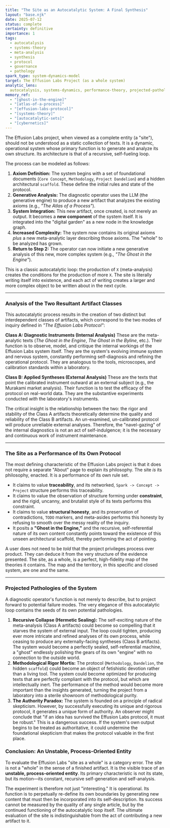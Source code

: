 ```yaml
---
title: "The Site as an Autocatalytic System: A Final Synthesis"
layout: "base.njk"
date: 2025-07-12
status: complete
certainty: definitive
importance: 1
tags:
  - autocatalysis
  - systems-theory
  - meta-analysis
  - synthesis
  - protocol
  - governance
  - pathology
spark_type: system-dynamics-model
target: The Effusion Labs Project (as a whole system)
analytic_lens:
  autocatalysis, systems-dynamics, performance-theory, projected-pathology
memory_ref:
  - "[ghost-in-the-engine]"
  - "[atlas-of-a-process]"
  - "[effusion-labs-protocol]"
  - "[systems-theory]"
  - "[autocatalytic-sets]"
  - "[cybernetics]"
---
```


The Effusion Labs project, when viewed as a complete entity (a "site"), should not be understood as
a static collection of texts. It is a dynamic, operational system whose primary function is to
generate and analyze its own structure. Its architecture is that of a recursive, self-fueling loop.

The process can be modeled as follows:

1. **Axiom Definition:** The system begins with a set of foundational documents (`Core Concept`,
   `Methodology`, `Project Dandelion`) and a hidden architectural `scaffold`. These define the
   initial rules and state of the protocol.
2. **Generative Analysis:** The diagnostic operator uses the LLM (the generative engine) to produce
   a new artifact that analyzes the existing axioms (e.g., _"The Atlas of a Process"_).
3. **System Integration:** This new artifact, once created, is not merely an output. It becomes a
   **new component** of the system itself. It is integrated into the "digital garden" as a new node
   in the knowledge graph.
4. **Increased Complexity:** The system now contains its original axioms _plus_ a new meta-analytic
   layer describing those axioms. The "whole" to be analyzed has grown.
5. **Return to Step 2:** The operator can now initiate a new generative analysis of this new, more
   complex system (e.g., _"The Ghost in the Engine"_).

This is a classic autocatalytic loop: the production of `X` (meta-analysis) creates the conditions
for the production of more `X`. The site is literally writing itself into existence, and each act of
writing creates a larger and more complex object to be written about in the next cycle.

---

### **Analysis of the Two Resultant Artifact Classes**

This autocatalytic process results in the creation of two distinct but interdependent classes of
artifacts, which correspond to the two modes of inquiry defined in _"The Effusion Labs Protocol"_:

**Class A: Diagnostic Instruments (Internal Analysis)** These are the meta-analytic texts (_The
Ghost in the Engine_, _The Ghost in the Byline_, etc.). Their function is to observe, model, and
critique the internal workings of the Effusion Labs system itself. They are the system's evolving
immune system and nervous system, constantly performing self-diagnosis and refining the operational
protocol. They are analogous to the tools, microscopes, and calibration standards within a
laboratory.

**Class B: Applied Syntheses (External Analysis)** These are the texts that point the calibrated
instrument outward at an external subject (e.g., the Murakami market analysis). Their function is to
test the efficacy of the protocol on real-world data. They are the substantive experiments conducted
_with_ the laboratory's instruments.

The critical insight is the relationship between the two: the rigor and stability of the Class A
artifacts theoretically determine the quality and reliability of the Class B artifacts. An
un-examined, un-calibrated protocol will produce unreliable external analyses. Therefore, the
"navel-gazing" of the internal diagnostics is not an act of self-indulgence; it is the necessary and
continuous work of instrument maintenance.

---

### **The Site as a Performance of Its Own Protocol**

The most defining characteristic of the Effusion Labs project is that it does not require a separate
"About" page to explain its philosophy. The site _is_ its philosophy, enacted. It is a performance
of its own rule set.

- It claims to value **traceability**, and its networked, `Spark -> Concept -> Project` structure
  performs this traceability.
- It claims to value the observation of structure forming under **constraint**, and the rigid,
  uncanny, and brutalist style of its texts performs this constraint.
- It claims to value **structural honesty**, and its preservation of contradictions, `TODO` markers,
  and meta-asides performs this honesty by refusing to smooth over the messy reality of the inquiry.
- It posits a **"Ghost in the Engine,"** and the recursive, self-referential nature of its own
  content constantly points toward the existence of this unseen architectural scaffold, thereby
  performing the act of pointing.

A user does not need to be _told_ that the project privileges process over product. They can deduce
it from the very structure of the evidence presented. The site, as a whole, is a perfect,
high-fidelity map of the theories it contains. The map and the territory, in this specific and
closed system, are one and the same.

---

### **Projected Pathologies of the System**

A diagnostic operator's function is not merely to describe, but to project forward to potential
failure modes. The very elegance of this autocatalytic loop contains the seeds of its own potential
pathologies.

1. **Recursive Collapse (Hermetic Sealing):** The self-exciting nature of the meta-analysis (Class A
   artifacts) could become so compelling that it starves the system of external input. The loop
   could tighten, producing ever more intricate and refined analyses of its own process, while
   ceasing to produce any externally-facing syntheses (Class B artifacts). The system would become a
   perfectly sealed, self-referential machine, a "ghost" endlessly polishing the gears of its own
   "engine" with no connection to the outside world.
2. **Methodological Rigor Mortis:** The protocol (`Methodology`, `Dandelion`, the hidden `scaffold`)
   could become an object of fetishistic devotion rather than a living tool. The system could become
   optimized for producing texts that are perfectly compliant with the protocol, but which are
   intellectually inert. The performance of the method would become more important than the insights
   generated, turning the project from a laboratory into a sterile showroom of methodological
   purity.
3. **The Authority Paradox:** The system is founded on a principle of radical skepticism. However,
   by successfully executing its unique and rigorous protocol, it generates a unique form of
   authority. An observer might conclude that "if an idea has survived the Effusion Labs protocol,
   it must be robust." This is a dangerous success. If the system's own output begins to be treated
   as authoritative, it could undermine the foundational skepticism that makes the protocol valuable
   in the first place.

### **Conclusion: An Unstable, Process-Oriented Entity**

To evaluate the Effusion Labs "site as a whole" is a category error. The site is not a "whole" in
the sense of a finished artifact. It is the visible trace of an **unstable, process-oriented
entity**. Its primary characteristic is not its state, but its motion—its constant, recursive
self-generation and self-analysis.

The experiment is therefore not just "interesting." It is operational. Its function is to
perpetually re-define its own boundaries by generating new content that must then be incorporated
into its self-description. Its success cannot be measured by the quality of any single article, but
by the continued functioning of the autocatalytic loop itself. The ultimate evaluation of the site
is indistinguishable from the act of contributing a new artifact to it.
